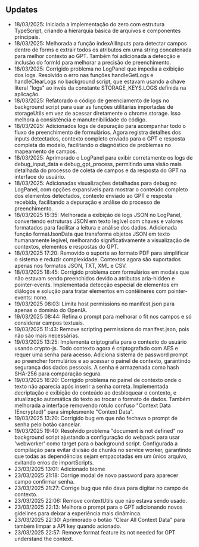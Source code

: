 ## Updates
- 18/03/2025: Iniciada a implementação do zero com estrutura TypeScript, criando a hierarquia básica de arquivos e componentes principais.
- 18/03/2025: Melhorada a função indexAllInputs para detectar campos dentro de forms e extrair todos os atributos em uma string concatenada para melhor contexto ao GPT. Também foi adicionada a detecção e inclusão do formId para melhorar a precisão de preenchimento.
- 18/03/2025: Corrigido problema no LogPanel que impedia a exibição dos logs. Resolvido o erro nas funções handleGetLogs e handleClearLogs no background script, que estavam usando a chave literal "logs" ao invés da constante STORAGE_KEYS.LOGS definida na aplicação.
- 18/03/2025: Refatorado o código de gerenciamento de logs no background script para usar as funções utilitárias importadas de storageUtils em vez de acessar diretamente o chrome.storage. Isso melhora a consistência e manutenibilidade do código.
- 18/03/2025: Adicionados logs de depuração para acompanhar todo o fluxo de preenchimento de formulários. Agora registra detalhes dos inputs detectados, contexto completo enviado para o GPT e resposta completa do modelo, facilitando o diagnóstico de problemas no mapeamento de campos.
- 18/03/2025: Aprimorado o LogPanel para exibir corretamente os logs de debug_input_data e debug_gpt_process, permitindo uma visão mais detalhada do processo de coleta de campos e da resposta do GPT na interface do usuário.
- 18/03/2025: Adicionadas visualizações detalhadas para debug no LogPanel, com opções expansíveis para mostrar o conteúdo completo dos elementos detectados, contexto enviado ao GPT e resposta recebida, facilitando a depuração e análise do processo de preenchimento.
- 18/03/2025 15:35: Melhorada a exibição de logs JSON no LogPanel, convertendo estruturas JSON em texto legível com chaves e valores formatados para facilitar a leitura e análise dos dados. Adicionada função formatJsonData que transforma objetos JSON em texto humanamente legível, melhorando significativamente a visualização de contextos, elementos e respostas do GPT.
- 18/03/2025 17:20: Removido o suporte ao formato PDF para simplificar o sistema e reduzir complexidade. Contextos agora são suportados apenas nos formatos JSON, TXT, XML e CSV.
- 18/03/2025 18:45: Corrigido problema com formulários em modais que não estavam sendo preenchidos devido a atributos aria-hidden e pointer-events. Implementada detecção especial de elementos em diálogos e solução para tratar elementos em contêineres com pointer-events: none.
- 19/03/2025 08:03: Limita host permissions no manifest.json para apenas o dominio do OpenIA.
- 19/03/2025 08:44: Refina o prompt para melhorar o fit nos campos e só considerar campos textuais.
- 19/03/2025 11:43: Remove scripting permissions do manifest.json, pois não são mais necessárias.
- 19/03/2025 13:25: Implementa criptografia para o contexto do usuário usando crypto-js. Todo contexto agora é criptografado com AES e requer uma senha para acesso. Adiciona sistema de password prompt ao preencher formulários e ao acessar o painel de contexto, garantindo segurança dos dados pessoais. A senha é armazenada como hash SHA-256 para comparação segura.
- 19/03/2025 16:20: Corrigido problema no painel de contexto onde o texto não aparecia após inserir a senha correta. Implementada decriptação e exibição do conteúdo ao desbloquear o contexto, e atualização automática do texto ao trocar o formato de dados. Também melhorada a interface removendo rótulo confuso "Context Data (Encrypted)" para simplesmente "Context Data".
- 19/03/2025 13:20: Corrigido bug em que não fechava o prompt de senha pelo botão cancelar.
- 19/03/2025 19:40: Resolvido problema "document is not defined" no background script ajustando a configuração do webpack para usar 'webworker' como target para o background script. Configurada a compilação para evitar divisão de chunks no service worker, garantindo que todas as dependências sejam empacotadas em um único arquivo, evitando erros de importScripts.
- 23/03/2025 13:01: Adicionado biome
- 23/03/2025 21:18: Corrige modal de novo password para aparecer campo confirmar senha.
- 23/03/2025 21:27: Corrige bug que não dava para digitar no campo de contexto.
- 23/03/2025 22:06: Remove contextUtils que não estava sendo usado.
- 23/03/2025 22:13: Melhora o prompt para o GPT adicionando novos gidelines para deixar a experiência mais dinâminca.
- 23/03/2025 22:30: Aprimorado o botão "Clear All Context Data" para também limpar a API key quando acionado.
- 23/03/2025 22:57: Remove format feature its not needed for GPT understand the context.